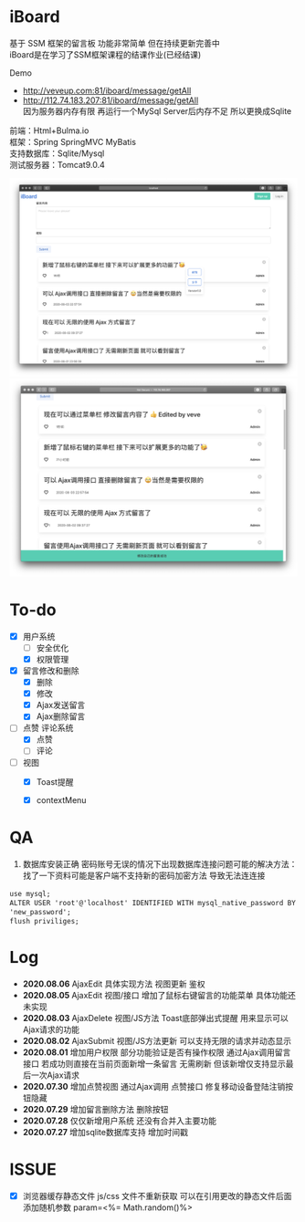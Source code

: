 # iBoard

基于 SSM 框架的留言板 功能非常简单 但在持续更新完善中<br>
iBoard是在学习了SSM框架课程的结课作业(已经结课)

Demo
+ http://veveup.com:81/iboard/message/getAll
+ http://112.74.183.207:81/iboard/message/getAll <br>
因为服务器内存有限 再运行一个MySql Server后内存不足 所以更换成Sqlite

前端：Html+Bulma.io<br>
框架：Spring SpringMVC MyBatis<br>
支持数据库：Sqlite/Mysql<br>
测试服务器：Tomcat9.0.4<br>


![img](./img/demo11.png)
![img](./img/demo12.png)


# To-do
 - [x] 用户系统
    - [ ] 安全优化
    - [x] 权限管理
 - [x] 留言修改和删除
    - [x] 删除
    - [x] 修改
    - [x] Ajax发送留言
    - [x] Ajax删除留言
 - [ ] 点赞 评论系统
    - [x] 点赞
    - [ ] 评论
 - [ ] 视图
    - [x] Toast提醒
    - [x] contextMenu
 
 
 # QA
 1. 数据库安装正确 密码账号无误的情况下出现数据库连接问题可能的解决方法：<br>
 找了一下资料可能是客户端不支持新的密码加密方法 导致无法连连接
 ```mysql
use mysql;
ALTER USER 'root'@'localhost' IDENTIFIED WITH mysql_native_password BY 'new_password';
flush priviliges;
```


# Log
+ **2020.08.06** AjaxEdit 具体实现方法 视图更新 鉴权
+ **2020.08.05** AjaxEdit 视图/接口 增加了鼠标右键留言的功能菜单 具体功能还未实现
+ **2020.08.03** AjaxDelete 视图/JS方法 Toast底部弹出式提醒 用来显示可以Ajax请求的功能
+ **2020.08.02** AjaxSubmit 视图/JS方法更新 可以支持无限的请求并动态显示
+ **2020.08.01** 增加用户权限 部分功能验证是否有操作权限 通过Ajax调用留言接口 若成功则直接在当前页面新增一条留言 无需刷新 但该新增仅支持显示最后一次Ajax请求
+ **2020.07.30** 增加点赞视图 通过Ajax调用 点赞接口  修复移动设备登陆注销按钮隐藏
+ **2020.07.29** 增加留言删除方法 删除按钮
+ **2020.07.28** 仅仅新增用户系统 还没有合并入主要功能
+ **2020.07.27** 增加sqlite数据库支持 增加时间戳

# ISSUE
- [x] 浏览器缓存静态文件 js/css 文件不重新获取 可以在引用更改的静态文件后面添加随机参数 param=<%= Math.random()%>